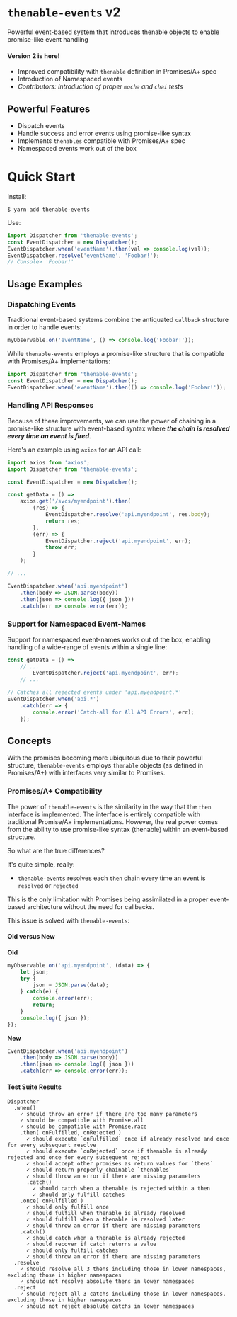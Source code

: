 # `thenable-events` v2
Powerful event-based system that introduces thenable objects to enable promise-like event handling

#### Version 2 is here!
* Improved compatibility with `thenable` definition in Promises/A+ spec
* Introduction of Namespaced events
* *Contributors: Introduction of proper `mocha` and `chai` tests*

## Powerful Features

* Dispatch events
* Handle success and error events using promise-like syntax
* Implements `thenables` compatible with Promises/A+ spec
* Namespaced events work out of the box

# Quick Start

Install:
```shell
$ yarn add thenable-events
```

Use:
```javascript
import Dispatcher from 'thenable-events';
const EventDispatcher = new Dispatcher();
EventDispatcher.when('eventName').then(val => console.log(val));
EventDispatcher.resolve('eventName', 'Foobar!');
// Console> 'Foobar!'
```

## Usage Examples

### Dispatching Events

Traditional event-based systems combine the antiquated `callback` structure in order to handle events:

```javascript
myObservable.on('eventName', () => console.log('Foobar!'));
```

While `thenable-events` employs a promise-like structure that is compatible with Promises/A+ implementations:

```javascript
import Dispatcher from 'thenable-events';
const EventDispatcher = new Dispatcher();
EventDispatcher.when('eventName').then(() => console.log('Foobar!'));
```

### Handling API Responses

Because of these improvements, we can use the power of chaining in a promise-like structure with event-based syntax where ***the chain is resolved every time an event is fired***.

Here's an example using `axios` for an API call:

```javascript
import axios from 'axios';
import Dispatcher from 'thenable-events';

const EventDispatcher = new Dispatcher();

const getData = () =>
	axios.get('/svcs/myendpoint').then(
		(res) => {
			EventDispatcher.resolve('api.myendpoint', res.body);
			return res;
		},
		(err) => {
			EventDispatcher.reject('api.myendpoint', err);
			throw err;
		}
	);

// ...

EventDispatcher.when('api.myendpoint')
	.then(body => JSON.parse(body))
	.then(json => console.log({ json }))
	.catch(err => console.error(err));
```

### Support for Namespaced Event-Names

Support for namespaced event-names works out of the box, enabling handling of a wide-range of events within a single line:

```javascript
const getData = () =>
	// ...
		EventDispatcher.reject('api.myendpoint', err);
	// ...

// Catches all rejected events under 'api.myendpoint.*'
EventDispatcher.when('api.*')
	.catch(err => {
		console.error('Catch-all for All API Errors', err);
	});
```

## Concepts

With the promises becoming more ubiquitous due to their powerful structure, `thenable-events` employs `thenable` objects (as defined in Promises/A+) with interfaces very similar to Promises.

### Promises/A+ Compatibility

The power of `thenable-events` is the similarity in the way that the `then` interface is implemented. The interface is entirely compatible with traditional Promise/A+ implementations. However, the real power comes from the ability to use promise-like syntax (thenable) within an event-based structure.

So what are the true differences?

It's quite simple, really:

* `thenable-events` resolves each `then` chain every time an event is `resolved` or `rejected`

This is the only limitation with Promises being assimilated in a proper event-based architecture without the need for callbacks.

This issue is solved with `thenable-events`:

#### Old versus New

**Old**
```javascript
myObservable.on('api.myendpoint', (data) => {
	let json;
	try {
		json = JSON.parse(data);
	} catch(e) {
		console.error(err);
		return;
	}
	console.log({ json });
});
```

**New**
```javascript
EventDispatcher.when('api.myendpoint')
    .then(body => JSON.parse(body))
    .then(json => console.log({ json }))
    .catch(err => console.error(err));
```

#### Test Suite Results

```
Dispatcher
  .when()
	✓ should throw an error if there are too many parameters
	✓ should be compatible with Promise.all
	✓ should be compatible with Promise.race
	.then( onFulfilled, onRejected )
	  ✓ should execute `onFulfilled` once if already resolved and once for every subsequent resolve
	  ✓ should execute `onRejected` once if thenable is already rejected and once for every subsequent reject
	  ✓ should accept other promises as return values for `thens`
	  ✓ should return properly chainable `thenables`
	  ✓ should throw an error if there are missing parameters
	  .catch()
		✓ should catch when a thenable is rejected within a then
		✓ should only fulfill catches
	.once( onFulfilled )
	  ✓ should only fulfill once
	  ✓ should fulfill when thenable is already resolved
	  ✓ should fulfill when a thenable is resolved later
	  ✓ should throw an error if there are missing parameters
	.catch()
	  ✓ should catch when a thenable is already rejected
	  ✓ should recover if catch returns a value
	  ✓ should only fulfill catches
	  ✓ should throw an error if there are missing parameters
  .resolve
	✓ should resolve all 3 thens including those in lower namespaces, excluding those in higher namespaces
	✓ should not resolve absolute thens in lower namespaces
  .reject
	✓ should reject all 3 catchs including those in lower namespaces, excluding those in higher namespaces
	✓ should not reject absolute catchs in lower namespaces
```
